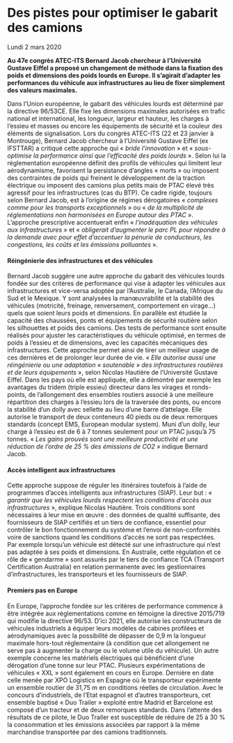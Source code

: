 # Des pistes pour optimiser le gabarit des camions
Lundi 2 mars 2020

**Au 47e congrès ATEC-ITS Bernard Jacob chercheur à l’Université Gustave Eiffel a proposé un changement de méthode dans la fixation des poids et dimensions des poids lourds en Europe. Il s’agirait  d’adapter les performances du véhicule aux infrastructures au lieu de fixer simplement des valeurs maximales.**

Dans l’Union européenne, le gabarit des véhicules lourds est déterminé par la directive 96/53CE. Elle fixe les dimensions maximales autorisées en trafic national et international, les longueur, largeur et hauteur, les charges à l’essieu et masses ou encore les équipements de sécurité et la couleur des éléments de signalisation. Lors du congrès ATEC-ITS (22 et 23 janvier à Montrouge), Bernard Jacob chercheur à l’Université Gustave Eiffel (ex IFSTTAR) a critiqué cette approche qui « *bride l’innovation* » et « *sous-optimise la performance ainsi que l’efficacité des poids lourds* ». Selon lui la réglementation européenne définit des profils de véhicules qui limitent leur aérodynamisme, favorisent la persistance d’angles « morts » ou imposent des contraintes de poids qui freinent le développement de la traction électrique ou imposent des camions plus petits mais de PTAC élevé très agressif pour les infrastructures (cas du BTP). Ce cadre rigide, toujours selon Bernard Jacob,  est à l’origine de régimes dérogatoires « *complexes comme pour les transports exceptionnels* » ou « *de la multiplicité de réglementations non harmonisées en Europe autour des PTAC* ». L’approche prescriptive accentuerait enfin « *l’inadéquation des véhicules aux infrastructures* » et « *obligerait d’augmenter le parc PL pour répondre à la demande avec pour effet d’accentuer la pénurie de conducteurs, les congestions, les coûts et les émissions polluantes* ». 

#### Réingénierie des infrastructures et des véhicules
Bernard Jacob  suggère une autre approche du gabarit des véhicules lourds fondée sur des critères de performance qui vise à adapter les véhicules aux infrastructures et vice-versa adoptée par l’Australie, le Canada, l’Afrique du Sud et le Mexique. 
Y sont analysées la manœuvrabilité et la stabilité des véhicules (motricité, freinage, renversement, comportement en virage…) quels que soient leurs poids et dimensions. En parallèle est étudiée la capacité des chaussées, ponts et équipements de sécurité routière selon les silhouettes et poids des camions.
Des tests de performance sont ensuite réalisés pour ajuster les caractéristiques du véhicule optimisé, en termes de poids à l’essieu et de dimensions, avec les capacités mécaniques des infrastructures. Cette approche permet ainsi de tirer un meilleur usage de ces dernières et de prolonger leur durée de vie. « *Elle autorise aussi une réingénierie ou une adaptation « soutenable » des infrastructures routières et de leurs équipements* », selon Nicolas Hautière de l’Université Gustave Eiffel. Dans les pays où elle est appliquée, elle a démontré par exemple les avantages du tridem (triple essieu) directeur dans les virages et ronds-points, de l’allongement des ensembles routiers associé à une meilleure répartition des charges à l’essieu lors de la traversée des ponts, ou encore la stabilité d’un dolly avec sellette au lieu d’une barre d’attelage. Elle autorise  le transport de deux conteneurs 40 pieds ou de deux remorques standards (concept EMS, European modular system). Muni d’un dolly, leur charge à l’essieu est de 6 à 7 tonnes seulement pour un PTAC jusqu’à 75 tonnes. « *Les gains prouvés sont une meilleure productivité et une réduction de l’ordre de 25 % des émissions de CO2* » indique Bernard Jacob.  


#### Accès intelligent aux infrastructures
Cette approche suppose de réguler les itinéraires toutefois à l’aide de programmes d’accès intelligents aux infrastructures (SIAP). Leur but : « *garantir que les véhicules lourds respectent les conditions d’accès aux infrastructures* », explique Nicolas Hautière. Trois conditions sont nécessaires à leur mise en œuvre : des données de qualité suffisante, des fournisseurs de SIAP certifiés et un tiers de confiance, essentiel pour contrôler le bon fonctionnement du système et l’envoi de non-conformités voire de sanctions quand les conditions d’accès ne sont pas respectées. Par exemple lorsqu’un véhicule est détecté sur une infrastructure qui n’est pas adaptée à ses poids et dimensions. En Australie, cette régulation et ce rôle de « gendarme » sont assurés par le tiers de confiance TCA (Transport Certification Australia) en relation permanente avec les gestionnaires d’infrastructures, les transporteurs et les fournisseurs de SIAP.

#### Premiers pas en Europe
En Europe, l’approche fondée sur les critères de performance commence à être intégrée aux réglementations comme en témoigne la directive 2015/719 qui modifie la directive 96/53. D’ici 2021, elle autorise les constructeurs de véhicules industriels à équiper leurs modèles de cabines profilées et aérodynamiques avec la possibilité de dépasser de 0,9 m la longueur maximale hors-tout réglementaire (à condition que cet allongement ne serve pas à augmenter la charge ou le volume utile du véhicule). Un autre exemple concerne les matériels électriques qui bénéficient d’une dérogation d’une tonne sur leur PTAC. Plusieurs expérimentations de véhicules « XXL » sont également en cours en Europe. Dernière en date celle menée par XPO Logistics en Espagne où le transporteur expérimente un ensemble routier de 31,75 m en conditions réelles de circulation. Avec le concours d’industriels, de l’Etat espagnol et d’autres transporteurs, cet ensemble baptisé « Duo Trailer » exploité entre Madrid et Barcelone est composé d’un tracteur et de deux remorques standards. Dans l’attente des résultats de ce pilote, le Duo Trailer est susceptible de réduire de 25 à 30 % la consommation et les émissions associées par rapport à la même marchandise transportée par des camions traditionnels. 


